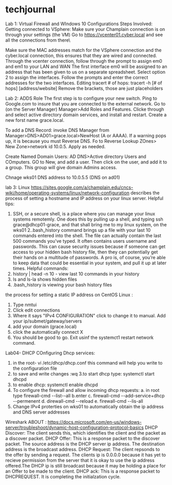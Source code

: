 # techjournal
Lab 1: Virtual Firewall and WIndows 10 Configurations
Steps Involved:
Getting connected to VSphere: 
Make sure your Champlain connection is on through your settings (the VM)
Go to https://vcenter01.cyber.local and see all the connections from there\
      
 Make sure the MAC addresses match for the VSphere connection and the cyber.local connection, this ensures that they are wired and connected.
Through the vcenter connection, follow through the prompt to assign em0 and em1 to your LAN and WAN
The first interface em0 will be assigned to an address that has been given to us on a separate spreadsheet. Select option 2 to assign the interfaces. 
Follow the prompts and enter the correct addresses for the two interfaces.
Editing tracert # of hops:
tracert -h [# of hops] [address/website]
Remove the brackets, those are just placeholders


Lab 2: ADDS Role
The first step is to configure your new switch.
Ping to Google.com to insure that you are connected to the external network.
Go to (on the Server Manager) Manager>Add Roles and Features. Clicke through and select active directory domain services, and install and restart. Create a new forst name grace.local.

To add a DNS Record: invoke DNS Manager from Manager>DNS>AD01>grace.local>NewHost (A or AAAA).
If a warning pops up, it is because you must Reverse DNS. Fo to Reverse Lookup ZOnes> New Zone>network id 10.0.5. Apply as needed.

Create Named Domain Users: AD DNS>Active directory Users and COmputers. GO to New, and add a user. Then click on the user, and add it to a group. This group will give domain Admins access. 

Chnage wks01 DNS address to 10.0.5.5 (DNS on ad01)

lab 3: Linux
https://sites.google.com/a/champlain.edu/cncs-wiki/home/operating-systems/linux/network-configuration describes the process of setting a hostname and IP address on your linux server. 
Helpful tips:
1. SSH, or a secure shell, is a place where you can manage your linux systems remotemly. One does this by pulling up a shell, and typing ssh grace@dhcp01-grace, and that shall bring me to my linux system, on the wks01
2..bash_history command brings up a file with your last 10 commands entered into the shell. The file can actually contain the last 500 commands you’ve typed. It often contains users username and passwords. This can cause security issues because if someone can get access to your hidden bash history file, then they can potentially get their hands on a multitude of passwords. A pro is, of course, you’re able to keep data that could be essential in your system, and pull it up at later times. 
Helpful commands:
1. history | head -n 10 - view last 10 commands in your history
2. ls and ls-la shows hidden files
3. .bash_history is viewing your bash history files


the process for setting a static IP address on CentOS Linux :
1. Type nmtui
2. Click edit connections
3. Where it says "IPv4 CONFIGURATION" click to change it to manual. Add your ip/submet/gateway/servers
4. add your domain (grace.local)
5. click the automatically connect X
6. You should be good to go. Exit usinf the systemct1 restart network command. 

Lab04- DHCP
COnfiguring Dhcp services:
1. in the root- vi /etc/dhcp/dhcp.conf this command will help you write to the configuration file
2. to save and write changes :wq
3.to start dhcp type: systemctl start dhcpd
4. to enable dhcp: systemctl enable dhcpd
5. To configure the firewall and allow incoming dhcp requests:
      a. in root type firewall-cmd --list--all
      b.enter
      c. firewall-cmd --add-service+dhcp --permenent
      d. direwall-cmd --reload
      e. firewall-cmd --lis-all
6. Change IPv4 proterties on wks01 to automatically obtain the ip address and DNS server addresses

Wireshark ABOUT : https://docs.microsoft.com/en-us/windows-server/troubleshoot/dynamic-host-configuration-protocol-basics
DHCP Discover: The client sends this, which identifies the client and the packet as a discover packet.
DHCP Offer: This is a response packet to the discover packet. The source address is the DHCP server ip address. The destination address is the broadcast address.
DHCP Request: The client repsonds to the offer by sending a request. The clients ip is 0.0.0.0 because it has yet to recieve permission from the server that it is okay to use the ip address offered.The DHCP ip is still broadcast because it may be holding a place for an Offer to be made to the client.
DHCP ack: This is a response packet to DHCPREQUEST. It is completing the initialzation cycle. 
